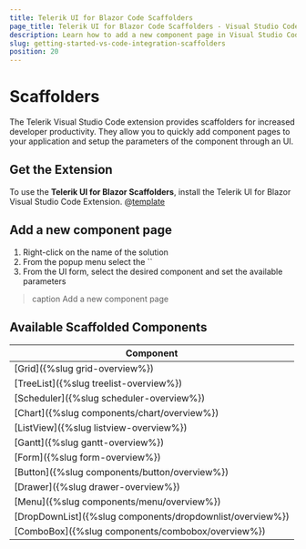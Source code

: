 ```yaml
---
title: Telerik UI for Blazor Code Scaffolders
page_title: Telerik UI for Blazor Code Scaffolders - Visual Studio Code Integration
description: Learn how to add a new component page in Visual Studio Code via code scaffolder templates.
slug: getting-started-vs-code-integration-scaffolders
position: 20
---
```



# Scaffolders

The Telerik Visual Studio Code extension provides scaffolders for increased developer productivity. They allow you to quickly add component pages to your application and setup the parameters of the component through an UI.

## Get the Extension

To use the **Telerik UI for Blazor Scaffolders**, install the Telerik UI for Blazor Visual Studio Code Extension. @[template](/_contentTemplates/common/general-info.md#vs-code-x-download)

## Add a new component page

1. Right-click on the name of the solution
1. From the popup menu select the ``
1. From the UI form, select the desired component and set the available parameters

>caption Add a new component page

## Available Scaffolded Components

| Component |
|-----------|
| [Grid]({%slug grid-overview%})      |
| [TreeList]({%slug treelist-overview%}) |
| [Scheduler]({%slug scheduler-overview%}) |
| [Chart]({%slug components/chart/overview%}) |
| [ListView]({%slug listview-overview%})  |
| [Gantt]({%slug gantt-overview%})  |
| [Form]({%slug form-overview%}) |
| [Button]({%slug components/button/overview%}) |
| [Drawer]({%slug drawer-overview%})   |
| [Menu]({%slug components/menu/overview%}) |
| [DropDownList]({%slug components/dropdownlist/overview%}) |
| [ComboBox]({%slug components/combobox/overview%}) |